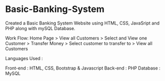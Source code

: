 # Basic-Banking-System

Created a Basic Banking System Website using HTML, CSS, JavaSript and PHP along with mySQL Database. 

Work Flow: Home Page > View all Customers > Select and View one Customer > Transfer Money > Select customer to transfer to > View all Customers 

Languages Used :

Front-end : HTML, CSS, Bootstrap & Javascript 
Back-end : PHP Database : MySQL
